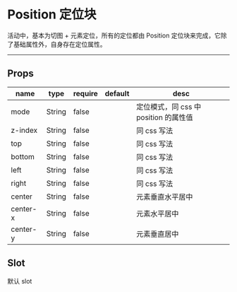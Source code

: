 # Position 定位块

活动中，基本为切图 + 元素定位，所有的定位都由 Position 定位块来完成，它除了基础属性外，自身存在定位属性。

---

## Props

| name     | type   | require | default | desc                                  |
| -------- | ------ | ------- | ------- | ------------------------------------- |
| mode     | String | false   |         | 定位模式，同 css 中 position 的属性值 |
| z-index  | String | false   |         | 同 css 写法                           |
| top      | String | false   |         | 同 css 写法                           |
| bottom   | String | false   |         | 同 css 写法                           |
| left     | String | false   |         | 同 css 写法                           |
| right    | String | false   |         | 同 css 写法                           |
| center   | String | false   |         | 元素垂直水平居中                      |
| center-x | String | false   |         | 元素水平居中                          |
| center-y | String | false   |         | 元素垂直居中                          |

## Slot

默认 slot

